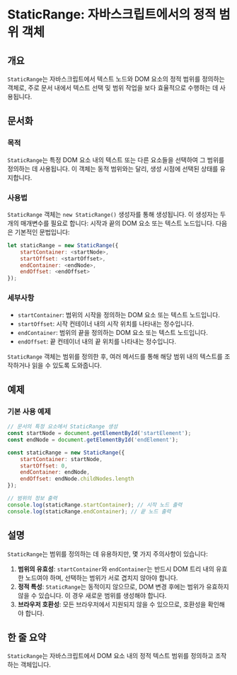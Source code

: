 <!--
Meta Description: # StaticRange: 자바스크립트에서의 정적 범위 객체 ## 개요 `StaticRange`는 자바스크립트에서 텍스트 노드와 DOM 요소의 정적 범위를 정의하는 객체로, 주로 문서 내에서 텍스트 선택 및 범위 작업을 보다 효율적으로 수행하는 데 사용됩니다. ## 문...
Meta Keywords: staticrange, dom, 텍스트, 범위를, 정의하는
-->

# StaticRange: 자바스크립트에서의 정적 범위 객체

## 개요
`StaticRange`는 자바스크립트에서 텍스트 노드와 DOM 요소의 정적 범위를 정의하는 객체로, 주로 문서 내에서 텍스트 선택 및 범위 작업을 보다 효율적으로 수행하는 데 사용됩니다.

## 문서화

### 목적
`StaticRange`는 특정 DOM 요소 내의 텍스트 또는 다른 요소들을 선택하여 그 범위를 정의하는 데 사용됩니다. 이 객체는 동적 범위와는 달리, 생성 시점에 선택된 상태를 유지합니다.

### 사용법
`StaticRange` 객체는 `new StaticRange()` 생성자를 통해 생성됩니다. 이 생성자는 두 개의 매개변수를 필요로 합니다: 시작과 끝의 DOM 요소 또는 텍스트 노드입니다. 다음은 기본적인 문법입니다:

```javascript
let staticRange = new StaticRange({
    startContainer: <startNode>,
    startOffset: <startOffset>,
    endContainer: <endNode>,
    endOffset: <endOffset>
});
```

### 세부사항
- `startContainer`: 범위의 시작을 정의하는 DOM 요소 또는 텍스트 노드입니다.
- `startOffset`: 시작 컨테이너 내의 시작 위치를 나타내는 정수입니다.
- `endContainer`: 범위의 끝을 정의하는 DOM 요소 또는 텍스트 노드입니다.
- `endOffset`: 끝 컨테이너 내의 끝 위치를 나타내는 정수입니다.

`StaticRange` 객체는 범위를 정의한 후, 여러 메서드를 통해 해당 범위 내의 텍스트를 조작하거나 읽을 수 있도록 도와줍니다.

## 예제

### 기본 사용 예제
```javascript
// 문서의 특정 요소에서 StaticRange 생성
const startNode = document.getElementById('startElement');
const endNode = document.getElementById('endElement');

const staticRange = new StaticRange({
    startContainer: startNode,
    startOffset: 0,
    endContainer: endNode,
    endOffset: endNode.childNodes.length
});

// 범위의 정보 출력
console.log(staticRange.startContainer); // 시작 노드 출력
console.log(staticRange.endContainer); // 끝 노드 출력
```

## 설명
`StaticRange`는 범위를 정의하는 데 유용하지만, 몇 가지 주의사항이 있습니다:

1. **범위의 유효성**: `startContainer`와 `endContainer`는 반드시 DOM 트리 내의 유효한 노드여야 하며, 선택하는 범위가 서로 겹치지 않아야 합니다.
2. **정적 특성**: `StaticRange`는 동적이지 않으므로, DOM 변경 후에는 범위가 유효하지 않을 수 있습니다. 이 경우 새로운 범위를 생성해야 합니다.
3. **브라우저 호환성**: 모든 브라우저에서 지원되지 않을 수 있으므로, 호환성을 확인해야 합니다.

## 한 줄 요약
`StaticRange`는 자바스크립트에서 DOM 요소 내의 정적 텍스트 범위를 정의하고 조작하는 객체입니다.
